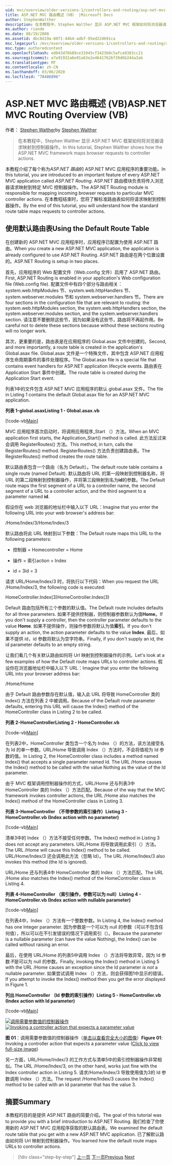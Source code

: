 ```yaml
---
uid: mvc/overview/older-versions-1/controllers-and-routing/asp-net-mvc-routing-overview-vb
title: ASP.NET MVC 路由概述（VB） |Microsoft Docs
author: StephenWalther
description: 在本教程中，Stephen Walther 显示 ASP.NET MVC 框架如何将浏览器请求映射到控制器操作。
ms.author: riande
ms.date: 08/19/2008
ms.assetid: 4bc8d19a-80f1-44b4-adbf-95ed22d691ca
msc.legacyurl: /mvc/overview/older-versions-1/controllers-and-routing/asp-net-mvc-routing-overview-vb
msc.type: authoredcontent
ms.openlocfilehash: ed043d76b89ce31945cf3423b0c5afca9383cc21
ms.sourcegitcommit: e7e91932a6e91a63e2e46417626f39d6b244a3ab
ms.translationtype: MT
ms.contentlocale: zh-CN
ms.lasthandoff: 03/06/2020
ms.locfileid: "78486896"
---
```

# <a name="aspnet-mvc-routing-overview-vb"></a><span data-ttu-id="8c506-103">ASP.NET MVC 路由概述 (VB)</span><span class="sxs-lookup"><span data-stu-id="8c506-103">ASP.NET MVC Routing Overview (VB)</span></span>

<span data-ttu-id="8c506-104">作者： [Stephen Walther](https://github.com/StephenWalther)</span><span class="sxs-lookup"><span data-stu-id="8c506-104">by [Stephen Walther](https://github.com/StephenWalther)</span></span>

> <span data-ttu-id="8c506-105">在本教程中，Stephen Walther 显示 ASP.NET MVC 框架如何将浏览器请求映射到控制器操作。</span><span class="sxs-lookup"><span data-stu-id="8c506-105">In this tutorial, Stephen Walther shows how the ASP.NET MVC framework maps browser requests to controller actions.</span></span>

<span data-ttu-id="8c506-106">本教程介绍了每个称为*ASP.NET 路由*的 ASP.NET MVC 应用程序的重要功能。</span><span class="sxs-lookup"><span data-stu-id="8c506-106">In this tutorial, you are introduced to an important feature of every ASP.NET MVC application called *ASP.NET Routing*.</span></span> <span data-ttu-id="8c506-107">ASP.NET 路由模块负责将传入浏览器请求映射到特定 MVC 控制器操作。</span><span class="sxs-lookup"><span data-stu-id="8c506-107">The ASP.NET Routing module is responsible for mapping incoming browser requests to particular MVC controller actions.</span></span> <span data-ttu-id="8c506-108">在本教程结束时，您将了解标准路由表如何将请求映射到控制器操作。</span><span class="sxs-lookup"><span data-stu-id="8c506-108">By the end of this tutorial, you will understand how the standard route table maps requests to controller actions.</span></span>

## <a name="using-the-default-route-table"></a><span data-ttu-id="8c506-109">使用默认路由表</span><span class="sxs-lookup"><span data-stu-id="8c506-109">Using the Default Route Table</span></span>

<span data-ttu-id="8c506-110">在创建新的 ASP.NET MVC 应用程序时，应用程序已配置为使用 ASP.NET 路由。</span><span class="sxs-lookup"><span data-stu-id="8c506-110">When you create a new ASP.NET MVC application, the application is already configured to use ASP.NET Routing.</span></span> <span data-ttu-id="8c506-111">ASP.NET 路由是在两个位置设置的。</span><span class="sxs-lookup"><span data-stu-id="8c506-111">ASP.NET Routing is setup in two places.</span></span>

<span data-ttu-id="8c506-112">首先，应用程序的 Web 配置文件（Web.config 文件）启用了 ASP.NET 路由。</span><span class="sxs-lookup"><span data-stu-id="8c506-112">First, ASP.NET Routing is enabled in your application's Web configuration file (Web.config file).</span></span> <span data-ttu-id="8c506-113">配置文件中有四个部分与路由相关：system.web.httpModules 节、system.web.httpHandlers 节、system.webserver.modules 节和 system.webserver.handlers 节。</span><span class="sxs-lookup"><span data-stu-id="8c506-113">There are four sections in the configuration file that are relevant to routing: the system.web.httpModules section, the system.web.httpHandlers section, the system.webserver.modules section, and the system.webserver.handlers section.</span></span> <span data-ttu-id="8c506-114">请注意不要删除这些节，因为如果没有这些节，路由将不再起作用。</span><span class="sxs-lookup"><span data-stu-id="8c506-114">Be careful not to delete these sections because without these sections routing will no longer work.</span></span>

<span data-ttu-id="8c506-115">其次，更重要的是，路由表是在应用程序的 Global.asax 文件中创建的。</span><span class="sxs-lookup"><span data-stu-id="8c506-115">Second, and more importantly, a route table is created in the application's Global.asax file.</span></span> <span data-ttu-id="8c506-116">Global.asax 文件是一个特殊文件，其中包含 ASP.NET 应用程序生命周期事件的事件处理程序。</span><span class="sxs-lookup"><span data-stu-id="8c506-116">The Global.asax file is a special file that contains event handlers for ASP.NET application lifecycle events.</span></span> <span data-ttu-id="8c506-117">路由表在 Application Start 事件中创建。</span><span class="sxs-lookup"><span data-stu-id="8c506-117">The route table is created during the Application Start event.</span></span>

<span data-ttu-id="8c506-118">列表1中的文件包含 ASP.NET MVC 应用程序的默认 global.asax 文件。</span><span class="sxs-lookup"><span data-stu-id="8c506-118">The file in Listing 1 contains the default Global.asax file for an ASP.NET MVC application.</span></span>

<span data-ttu-id="8c506-119">**列表 1-global.asax**</span><span class="sxs-lookup"><span data-stu-id="8c506-119">**Listing 1 - Global.asax.vb**</span></span>

[!code-vb[Main](asp-net-mvc-routing-overview-vb/samples/sample1.vb)]

<span data-ttu-id="8c506-120">MVC 应用程序首次启动时，将调用应用程序\_Start （）方法。</span><span class="sxs-lookup"><span data-stu-id="8c506-120">When an MVC application first starts, the Application\_Start() method is called.</span></span> <span data-ttu-id="8c506-121">此方法反过来会调用 RegisterRoutes() 方法。</span><span class="sxs-lookup"><span data-stu-id="8c506-121">This method, in turn, calls the RegisterRoutes() method.</span></span> <span data-ttu-id="8c506-122">RegisterRoutes() 方法负责创建路由表。</span><span class="sxs-lookup"><span data-stu-id="8c506-122">The RegisterRoutes() method creates the route table.</span></span>

<span data-ttu-id="8c506-123">默认路由表包含一个路由（名为 Default）。</span><span class="sxs-lookup"><span data-stu-id="8c506-123">The default route table contains a single route (named Default).</span></span> <span data-ttu-id="8c506-124">默认路由将 URL 的第一段映射到控制器名称，将 URL 的第二段映射到控制器操作，并将第三段映射到名为**id**的参数。</span><span class="sxs-lookup"><span data-stu-id="8c506-124">The Default route maps the first segment of a URL to a controller name, the second segment of a URL to a controller action, and the third segment to a parameter named **id**.</span></span>

<span data-ttu-id="8c506-125">假设你在 web 浏览器的地址栏中输入以下 URL：</span><span class="sxs-lookup"><span data-stu-id="8c506-125">Imagine that you enter the following URL into your web browser's address bar:</span></span>

<span data-ttu-id="8c506-126">/Home/Index/3</span><span class="sxs-lookup"><span data-stu-id="8c506-126">/Home/Index/3</span></span>

<span data-ttu-id="8c506-127">默认路由将此 URL 映射到以下参数：</span><span class="sxs-lookup"><span data-stu-id="8c506-127">The Default route maps this URL to the following parameters:</span></span>

- <span data-ttu-id="8c506-128">控制器 = Home</span><span class="sxs-lookup"><span data-stu-id="8c506-128">controller = Home</span></span>

- <span data-ttu-id="8c506-129">操作 = 索引</span><span class="sxs-lookup"><span data-stu-id="8c506-129">action = Index</span></span>

- <span data-ttu-id="8c506-130">id = 3</span><span class="sxs-lookup"><span data-stu-id="8c506-130">id = 3</span></span>

<span data-ttu-id="8c506-131">请求 URL/Home/Index/3 时，将执行以下代码：</span><span class="sxs-lookup"><span data-stu-id="8c506-131">When you request the URL /Home/Index/3, the following code is executed:</span></span>

<span data-ttu-id="8c506-132">HomeController.Index(3)</span><span class="sxs-lookup"><span data-stu-id="8c506-132">HomeController.Index(3)</span></span>

<span data-ttu-id="8c506-133">Default 路由包括所有三个参数的默认值。</span><span class="sxs-lookup"><span data-stu-id="8c506-133">The Default route includes defaults for all three parameters.</span></span> <span data-ttu-id="8c506-134">如果不提供控制器，则控制器参数默认为值**Home**。</span><span class="sxs-lookup"><span data-stu-id="8c506-134">If you don't supply a controller, then the controller parameter defaults to the value **Home**.</span></span> <span data-ttu-id="8c506-135">如果不提供操作，则操作参数将默认为值**索引**。</span><span class="sxs-lookup"><span data-stu-id="8c506-135">If you don't supply an action, the action parameter defaults to the value **Index**.</span></span> <span data-ttu-id="8c506-136">最后，如果不提供 id，id 参数将默认为空字符串。</span><span class="sxs-lookup"><span data-stu-id="8c506-136">Finally, if you don't supply an id, the id parameter defaults to an empty string.</span></span>

<span data-ttu-id="8c506-137">让我们看几个有关默认路由如何将 Url 映射到控制器操作的示例。</span><span class="sxs-lookup"><span data-stu-id="8c506-137">Let's look at a few examples of how the Default route maps URLs to controller actions.</span></span> <span data-ttu-id="8c506-138">假设你在浏览器地址栏中输入以下 URL：</span><span class="sxs-lookup"><span data-stu-id="8c506-138">Imagine that you enter the following URL into your browser address bar:</span></span>

<span data-ttu-id="8c506-139">/Home</span><span class="sxs-lookup"><span data-stu-id="8c506-139">/Home</span></span>

<span data-ttu-id="8c506-140">由于 Default 路由参数存在默认值，输入此 URL 将导致 HomeController 类的 Index() 方法在列表 2 中被调用。</span><span class="sxs-lookup"><span data-stu-id="8c506-140">Because of the Default route parameter defaults, entering this URL will cause the Index() method of the HomeController class in Listing 2 to be called.</span></span>

<span data-ttu-id="8c506-141">**列表 2-HomeController**</span><span class="sxs-lookup"><span data-stu-id="8c506-141">**Listing 2 - HomeController.vb**</span></span>

[!code-vb[Main](asp-net-mvc-routing-overview-vb/samples/sample2.vb)]

<span data-ttu-id="8c506-142">在列表2中，HomeController 类包含一个名为 Index （）的方法，该方法接受名为 Id 的单一参数。URL/Home 导致调用 Index （）方法时，不会将值视为 Id 参数的值。</span><span class="sxs-lookup"><span data-stu-id="8c506-142">In Listing 2, the HomeController class includes a method named Index() that accepts a single parameter named Id. The URL /Home causes the Index() method to be called with the value Nothing as the value of the Id parameter.</span></span>

<span data-ttu-id="8c506-143">由于 MVC 框架调用控制器操作的方式，URL/Home 还与列表3中 HomeController 类的 Index （）方法匹配。</span><span class="sxs-lookup"><span data-stu-id="8c506-143">Because of the way that the MVC framework invokes controller actions, the URL /Home also matches the Index() method of the HomeController class in Listing 3.</span></span>

<span data-ttu-id="8c506-144">**列表 3-HomeController （不带参数的索引操作）**</span><span class="sxs-lookup"><span data-stu-id="8c506-144">**Listing 3 - HomeController.vb (Index action with no parameter)**</span></span>

[!code-vb[Main](asp-net-mvc-routing-overview-vb/samples/sample3.vb)]

<span data-ttu-id="8c506-145">清单3中的 Index （）方法不接受任何参数。</span><span class="sxs-lookup"><span data-stu-id="8c506-145">The Index() method in Listing 3 does not accept any parameters.</span></span> <span data-ttu-id="8c506-146">URL/Home 将导致调用此索引（）方法。</span><span class="sxs-lookup"><span data-stu-id="8c506-146">The URL /Home will cause this Index() method to be called.</span></span> <span data-ttu-id="8c506-147">URL/Home/Index/3 还会调用此方法（忽略 Id）。</span><span class="sxs-lookup"><span data-stu-id="8c506-147">The URL /Home/Index/3 also invokes this method (the Id is ignored).</span></span>

<span data-ttu-id="8c506-148">URL/Home 还与列表4中 HomeController 类的 Index （）方法匹配。</span><span class="sxs-lookup"><span data-stu-id="8c506-148">The URL /Home also matches the Index() method of the HomeController class in Listing 4.</span></span>

<span data-ttu-id="8c506-149">**列表 4-HomeController （索引操作，参数可以为 null）**</span><span class="sxs-lookup"><span data-stu-id="8c506-149">**Listing 4 - HomeController.vb (Index action with nullable parameter)**</span></span>

[!code-vb[Main](asp-net-mvc-routing-overview-vb/samples/sample4.vb)]

<span data-ttu-id="8c506-150">在列表4中，Index （）方法有一个整数参数。</span><span class="sxs-lookup"><span data-stu-id="8c506-150">In Listing 4, the Index() method has one Integer parameter.</span></span> <span data-ttu-id="8c506-151">因为参数是一个可以为 null 的参数（可以不包含任何值），所以可以在不引发错误的情况下调用索引（）。</span><span class="sxs-lookup"><span data-stu-id="8c506-151">Because the parameter is a nullable parameter (can have the value Nothing), the Index() can be called without raising an error.</span></span>

<span data-ttu-id="8c506-152">最后，在使用 URL/Home 的列表5中调用 Index （）方法将导致异常，因为 Id 参数*不*是可以为 null 的参数。</span><span class="sxs-lookup"><span data-stu-id="8c506-152">Finally, invoking the Index() method in Listing 5 with the URL /Home causes an exception since the Id parameter *is not* a nullable parameter.</span></span> <span data-ttu-id="8c506-153">如果尝试调用 Index （）方法，则会获得图1中显示的错误。</span><span class="sxs-lookup"><span data-stu-id="8c506-153">If you attempt to invoke the Index() method then you get the error displayed in Figure 1.</span></span>

<span data-ttu-id="8c506-154">**列出 HomeController （Id 参数的索引操作）**</span><span class="sxs-lookup"><span data-stu-id="8c506-154">**Listing 5 - HomeController.vb (Index action with Id parameter)**</span></span>

[!code-vb[Main](asp-net-mvc-routing-overview-vb/samples/sample5.vb)]

<span data-ttu-id="8c506-155">[![调用需要参数值的控制器操作](asp-net-mvc-routing-overview-vb/_static/image1.jpg)](asp-net-mvc-routing-overview-vb/_static/image1.png)</span><span class="sxs-lookup"><span data-stu-id="8c506-155">[![Invoking a controller action that expects a parameter value](asp-net-mvc-routing-overview-vb/_static/image1.jpg)](asp-net-mvc-routing-overview-vb/_static/image1.png)</span></span>

<span data-ttu-id="8c506-156">**图 01**：调用需要参数值的控制器操作（[单击以查看完全大小的图像](asp-net-mvc-routing-overview-vb/_static/image2.png)）</span><span class="sxs-lookup"><span data-stu-id="8c506-156">**Figure 01**: Invoking a controller action that expects a parameter value ([Click to view full-size image](asp-net-mvc-routing-overview-vb/_static/image2.png))</span></span>

<span data-ttu-id="8c506-157">另一方面，URL/Home/Index/3 的工作方式与清单5中的索引控制器操作非常相似。</span><span class="sxs-lookup"><span data-stu-id="8c506-157">The URL /Home/Index/3, on the other hand, works just fine with the Index controller action in Listing 5.</span></span> <span data-ttu-id="8c506-158">请求/Home/Index/3 导致使用值为3的 Id 参数调用 Index （）方法。</span><span class="sxs-lookup"><span data-stu-id="8c506-158">The request /Home/Index/3 causes the Index() method to be called with an Id parameter that has the value 3.</span></span>

## <a name="summary"></a><span data-ttu-id="8c506-159">摘要</span><span class="sxs-lookup"><span data-stu-id="8c506-159">Summary</span></span>

<span data-ttu-id="8c506-160">本教程的目的是提供 ASP.NET 路由的简要介绍。</span><span class="sxs-lookup"><span data-stu-id="8c506-160">The goal of this tutorial was to provide you with a brief introduction to ASP.NET Routing.</span></span> <span data-ttu-id="8c506-161">我们检查了你使用新的 ASP.NET MVC 应用程序获取的默认路由表。</span><span class="sxs-lookup"><span data-stu-id="8c506-161">We examined the default route table that you get with a new ASP.NET MVC application.</span></span> <span data-ttu-id="8c506-162">已了解默认路由如何将 Url 映射到控制器操作。</span><span class="sxs-lookup"><span data-stu-id="8c506-162">You learned how the default route maps URLs to controller actions.</span></span>

> [!div class="step-by-step"]
> <span data-ttu-id="8c506-163">[上一页](creating-an-action-cs.md)
> [下一页](understanding-action-filters-vb.md)</span><span class="sxs-lookup"><span data-stu-id="8c506-163">[Previous](creating-an-action-cs.md)
[Next](understanding-action-filters-vb.md)</span></span>
